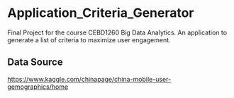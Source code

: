 # Application_Criteria_Generator
Final Project for the course CEBD1260 Big Data Analytics. An application to generate a list of criteria to maximize user engagement.

## Data Source
https://www.kaggle.com/chinapage/china-mobile-user-gemographics/home

